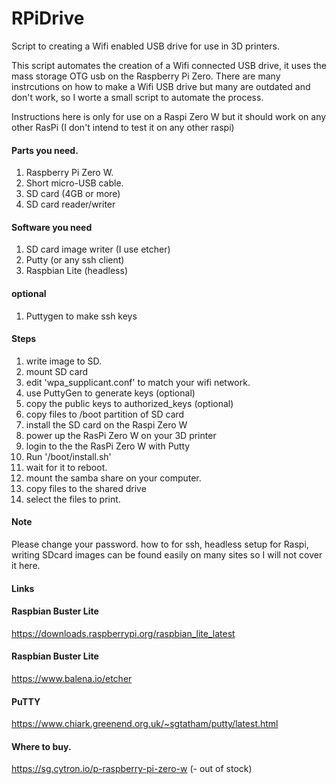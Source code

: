 # RPiDrive
Script to creating a Wifi enabled USB drive for use in 3D printers. 

This script automates the creation of a Wifi connected USB drive, it uses the mass storage OTG usb on the Raspberry Pi Zero.
There are many instrcutions on how to make a Wifi USB drive but many are outdated and don't work, so I worte a small script to automate the process. 

Instructions here is only for use on a Raspi Zero W but it should work on any other RasPi (I don't intend to test it on any other raspi)

#### Parts you need.
1. Raspberry Pi Zero W.
2. Short micro-USB cable.
3. SD card (4GB or more)
4. SD card reader/writer

#### Software you need
1. SD card image writer (I use etcher)
2. Putty (or any ssh client)
3. Raspbian Lite (headless)

#### optional
1. Puttygen to make ssh keys

#### Steps
1. write image to SD.
2. mount SD card
3. edit 'wpa_supplicant.conf' to match your wifi network.
4. use PuttyGen to generate keys (optional)
5. copy the public keys to authorized_keys (optional)
6. copy files to /boot partition of SD card
7. install the SD card on the Raspi Zero W
8. power up the RasPi Zero W on your 3D printer 
9. login to the the RasPi Zero W with Putty
10. Run '/boot/install.sh'
11. wait for it to reboot.
12. mount the samba share on your computer.
13. copy files to the shared drive
14. select the files to print.

#### Note
Please change your password.
how to for ssh, headless setup for Raspi, writing SDcard images can be found easily on many sites so I will not cover it here. 

#### Links
#### Raspbian Buster Lite
https://downloads.raspberrypi.org/raspbian_lite_latest
#### Raspbian Buster Lite
https://www.balena.io/etcher
#### PuTTY
https://www.chiark.greenend.org.uk/~sgtatham/putty/latest.html

#### Where to buy.
https://sg.cytron.io/p-raspberry-pi-zero-w (- out of stock)


